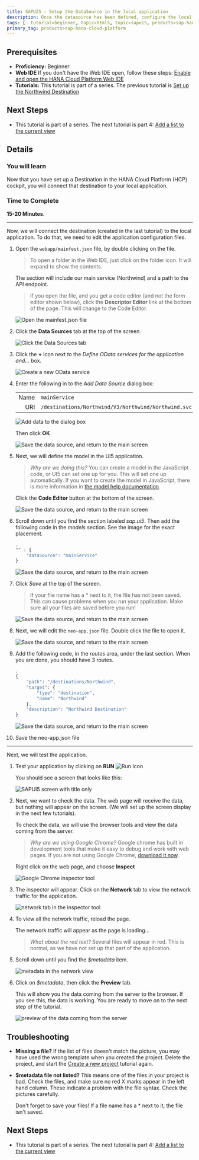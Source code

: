 ```yaml
---
title: SAPUI5 - Setup the DataSource in the local application
description: Once the datasource has been defined, configure the local application to use the data.
tags: [  tutorial>beginner, topic>html5, topic>sapui5, products>sap-hana-cloud-platform ]
primary_tag: products>sap-hana-cloud-platform
---
```

## Prerequisites  
 - **Proficiency:** Beginner 
 - **Web IDE** If you don't have the Web IDE open, follow these steps: [Enable and open the HANA Cloud Platform Web IDE](https://go.sap.com/developer/tutorials/sapui5-webide-open-webide.html)
 - **Tutorials:** This tutorial is part of a series.  The previous tutorial is [Set up the Northwind Destination](https://go.sap.com/developer/tutorials/hcp-create-destination.html)

## Next Steps
 - This tutorial is part of a series.  The next tutorial is part 4: [Add a list to the current view](https://go.sap.com/developer/tutorials/sapui5-webide-add-list.html)

## Details
### You will learn  
Now that you have set up a Destination in the HANA Cloud Platform (HCP) cockpit, you will connect that destination to your local application.  

### Time to Complete
**15-20 Minutes**.

---
Now, we will connect the destination (created in the last tutorial) to the local application.  To do that, we need to edit the application configuration files.


1.  Open the `webapp/mainfest.json` file, by double clicking on the file.

    > To open a folder in the Web IDE, just click on the folder icon.  It will expand to show the contents.
    
    
    The section will include our main service (Northwind) and a path to the API endpoint.

    > If you open the file, and you get a code editor (and not the form editor shown below), click the **Descriptor Editor** link at the bottom of the page.  This will change to the Code Editor.
    
    ![Open the mainfest.json file](1.png)
    
2. Click the **Data Sources** tab at the top of the screen.

    ![Click the Data Sources tab](2.png)

3. Click the **+** icon next to the *Define OData services for the application and...* box.

    ![Create a new OData service](3.png)

4. Enter the following in to the *Add Data Source* dialog box:

    |      |                                                      |
    | ----:| ---------------------------------------------------- |
    | Name | `mainService`                                        |
    | URI  | `/destinations/Northwind/V3/Northwind/Northwind.svc` |

    ![Add data to the dialog box](4.png)
    
    Then click **OK**

    ![Save the data source, and return to the main screen](4b.png)

5.  Next, we will define the model in the UI5 application.
    > *Why are we doing this?*  You can create a model in the JavaScript code, or UI5 can set one up for you.  This will set one up automatically.  If you want to create the model in JavaScript, there is more information in [the model help documentation](https://sapui5.netweaver.ondemand.com/docs/guide/5278bfd38f3940b192df0e39f2fb33b3.html).

    Click the **Code Editor** button at the bottom of the screen.

    ![Save the data source, and return to the main screen](5.png)
    
6.  Scroll down until you find the section labeled *sap.ui5*.  Then add the following code in the *models* section.  See the image for the exact placement.  

    ```JavaScript
    ,
    "" : {
        "dataSource": "mainService"
    }
    ```
    

    ![Save the data source, and return to the main screen](6.png)
    
7.  Click *Save* at the top of the screen.
    > If your file name has a * next to it, the file has not been saved.  This can cause problems when you run your application.  Make sure all your files are saved before you run!
    
    ![Save the data source, and return to the main screen](7.png)
    
8.  Next, we will edit the `neo-app.json` file.  Double click the file to open it.

    ![Save the data source, and return to the main screen](8.png)
    
9.  Add the following code, in the *routes* area, under the last section.  When you are done, you should have 3 routes.

    ```JavaScript
    ,
	{
		"path": "/destinations/Northwind",
		"target": {
			"type": "destination",
			"name": "Northwind"
		},
		"description": "Northwind Destination"
	}
	```
	
    ![Save the data source, and return to the main screen](9.png)
    
10.  Save the neo-app.json file

----
Next, we will test the application.  

1.  Test your application by clicking on **RUN**     ![Run Icon](run-icon.png)

    You should see a screen that looks like this:
    
    ![SAPUI5 screen with title only](test-1.png)
    
2.  Next, we want to check the data.  The web page will receive the data, but nothing will appear on the screen.  (We will set up the screen display in the next few tutorials).  

	To check the data, we will use the browser tools and view the data coming from the server.
	> *Why are we using Google Chrome?*  Google chrome has built in development tools that make it easy to debug and work with web pages.  If you are not using Google Chrome, [download it now](https://www.google.com/chrome/browser/desktop/).
	
	Right click on the web page, and choose **Inspect**

    ![Google Chrome inspector tool](test-2.png)
    
3.  The inspector will appear.  Click on the **Network** tab to view the network traffic for the application.

    ![network tab in the inspector tool](test-3.png)
    
4.  To view all the network traffic, reload the page.  

    The network traffic will appear as the page is loading...
    >*What about the red text?* Several files will appear in red.  This is normal, as we have not set up that part of the application. 
    
5.  Scroll down until you find the *$metadata* item.  

    ![metadata in the network view](test-5.png)
    
6.  Click on *$metadata*, then click the **Preview** tab.

    This will show you the data coming from the server to the browser.  If you see this, the data is working.  You are ready to move on to the next step of the tutorial.

    ![preview of the data coming from the server](test-6.png)
    

## Troubleshooting
 - **Missing a file?**  If the list of files doesn't match the picture, you may have used the wrong template when you created the project.  Delete the project, and start the [Create a new project](https://go.sap.com/developer/tutorials/sapui5-webide-create-project.html) tutorial again.

 - **$metadata file not listed?**  This means one of the files in your project is bad.  Check the files, and make sure no red X marks appear in the left hand column.  These indicate a problem with the file syntax.  Check the pictures carefully.  

    Don't forget to save your files!  If a file name has a * next to it, the file isn't saved.  


## Next Steps
 - This tutorial is part of a series.  The next tutorial is part 4: [Add a list to the current view](https://go.sap.com/developer/tutorials/sapui5-webide-add-list.html)
